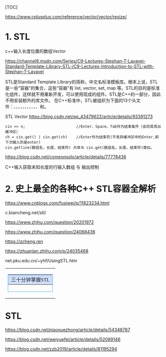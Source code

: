 [TOC]



https://www.cplusplus.com/reference/vector/vector/resize/




# 1. STL
c++输入长度位置的数组Vector



https://channel9.msdn.com/Series/C9-Lectures-Stephan-T-Lavavej-Standard-Template-Library-STL-/C9-Lectures-Introduction-to-STL-with-Stephan-T-Lavavej


STL是Standard Template Library的简称，中文名标准模板库。根本上说，STL是一些“容器”的集合，这些“容器”有 list, vector, set, map 等。STL的目的是标准化组件，这样就不用重新开发，可以使用现成的组件。STL是C++的一部分，因此不用安装额外的库文件。
在C++标准中，STL被组织为下面的13个头文件：<algorithm>、<deque>、<functional>、<iterator>、<vector>、<list>、<map>、<memory>、<numeric>、<queue>、<set>、<stack>和<utility>。

STL Vector  https://blog.csdn.net/qq_43479622/article/details/93391273

```
cin >> n;                       //Enter、Space、Tab作为结束条件（会将其丢出缓冲区）
ch = cin.get() | cin.get(ch)    //Enter作为结束符(不丢弃缓冲区中的Enter,即下次输入的是enter)
cin.getline(数组名，长度，结束符) 大体与 cin.get(数组名，长度，结束符)类似。

```
https://blog.csdn.net/comeonsolo/article/details/77778436

C++输入获取未知长度的行输入数组 与 输出控制


# 2. 史上最全的各种C++ STL容器全解析

https://www.cnblogs.com/fusiwei/p/11823234.html




















c.biancheng.net/stl/

https://www.zhihu.com/question/20201972

https://www.zhihu.com/question/24068436

https://zcheng.ren

https://zhuanlan.zhihu.com/p/24035468


net.pku.edu.cn/~yhf/UsingSTL.htm <table cellspacing="1" cellpadding="1" width="100%" border="0" style="font-family: &quot;Microsoft YaHei&quot;; letter-spacing: normal; orphans: 2; text-indent: 0px; text-transform: none; widows: 2; word-spacing: 0px; -webkit-text-stroke-width: 0px; text-decoration-style: initial; text-decoration-color: initial;"><tbody><tr><td colspan="2"><table bordercolor="#99ccff" height="58" cellspacing="2" bordercolordark="#99ccff" cellpadding="2" width="100%" bordercolorlight="#ccffff" border="2"><tbody><tr><td bgcolor="#d0e0ff" height="16">三十分钟掌握STL</td></tr></tbody></table></td></tr></tbody></table>













































































# STL



https://blog.csdn.net/piaoxuezhong/article/details/54348787



https://blog.csdn.net/weiyuefei/article/details/52089146



https://blog.csdn.net/zzb2019/article/details/81195294
















































